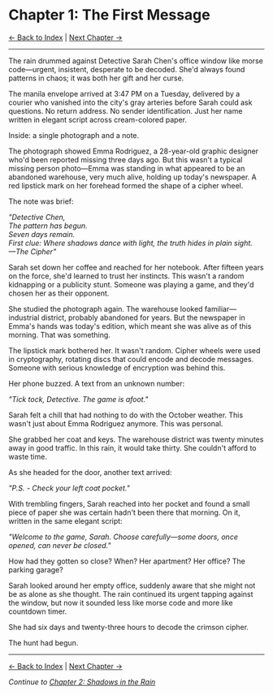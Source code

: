 # Chapter 1: The First Message

[← Back to Index](../index.md) | [Next Chapter →](chapter02.md)

---

The rain drummed against Detective Sarah Chen's office window like morse code—urgent, insistent, desperate to be decoded. She'd always found patterns in chaos; it was both her gift and her curse.

The manila envelope arrived at 3:47 PM on a Tuesday, delivered by a courier who vanished into the city's gray arteries before Sarah could ask questions. No return address. No sender identification. Just her name written in elegant script across cream-colored paper.

Inside: a single photograph and a note.

The photograph showed Emma Rodriguez, a 28-year-old graphic designer who'd been reported missing three days ago. But this wasn't a typical missing person photo—Emma was standing in what appeared to be an abandoned warehouse, very much alive, holding up today's newspaper. A red lipstick mark on her forehead formed the shape of a cipher wheel.

The note was brief:

*"Detective Chen,  
The pattern has begun.  
Seven days remain.  
First clue: Where shadows dance with light, the truth hides in plain sight.  
—The Cipher"*

Sarah set down her coffee and reached for her notebook. After fifteen years on the force, she'd learned to trust her instincts. This wasn't a random kidnapping or a publicity stunt. Someone was playing a game, and they'd chosen her as their opponent.

She studied the photograph again. The warehouse looked familiar—industrial district, probably abandoned for years. But the newspaper in Emma's hands was today's edition, which meant she was alive as of this morning. That was something.

The lipstick mark bothered her. It wasn't random. Cipher wheels were used in cryptography, rotating discs that could encode and decode messages. Someone with serious knowledge of encryption was behind this.

Her phone buzzed. A text from an unknown number:

*"Tick tock, Detective. The game is afoot."*

Sarah felt a chill that had nothing to do with the October weather. This wasn't just about Emma Rodriguez anymore. This was personal.

She grabbed her coat and keys. The warehouse district was twenty minutes away in good traffic. In this rain, it would take thirty. She couldn't afford to waste time.

As she headed for the door, another text arrived:

*"P.S. - Check your left coat pocket."*

With trembling fingers, Sarah reached into her pocket and found a small piece of paper she was certain hadn't been there that morning. On it, written in the same elegant script: 

*"Welcome to the game, Sarah. Choose carefully—some doors, once opened, can never be closed."*

How had they gotten so close? When? Her apartment? Her office? The parking garage?

Sarah looked around her empty office, suddenly aware that she might not be as alone as she thought. The rain continued its urgent tapping against the window, but now it sounded less like morse code and more like countdown timer.

She had six days and twenty-three hours to decode the crimson cipher. 

The hunt had begun.

---

[← Back to Index](../index.md) | [Next Chapter →](chapter02.md)

*Continue to [Chapter 2: Shadows in the Rain](chapter02.md)*